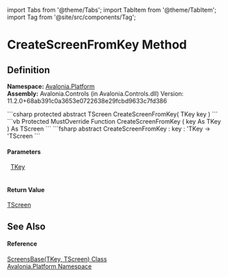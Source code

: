 import Tabs from '@theme/Tabs'; 
import TabItem from '@theme/TabItem'; 
import Tag from '@site/src/components/Tag'; 

# CreateScreenFromKey Method




## Definition
**Namespace:** <a href="N_Avalonia_Platform">Avalonia.Platform</a>  
**Assembly:** Avalonia.Controls (in Avalonia.Controls.dll) Version: 11.2.0+68ab391c0a3653e0722638e29fcbd9633c7fd386

<Tabs groupId="api-code-preview">
<TabItem value="csharp" label="C#">
```csharp
protected abstract TScreen CreateScreenFromKey(
	TKey key
)
```
</TabItem>
<TabItem value="vb" label="VB">
```vb
Protected MustOverride Function CreateScreenFromKey ( 
	key As TKey
) As TScreen
```
</TabItem>
<TabItem value="fsharp" label="F#">
```fsharp
abstract CreateScreenFromKey : 
        key : 'TKey -> 'TScreen 
```
</TabItem>
</Tabs>



#### Parameters
<dl><dt>  <a href="T_Avalonia_Platform_ScreensBase_2">TKey</a></dt><dd> </dd></dl>

#### Return Value
<a href="T_Avalonia_Platform_ScreensBase_2">TScreen</a>

## See Also


#### Reference
<a href="T_Avalonia_Platform_ScreensBase_2">ScreensBase(TKey, TScreen) Class</a>  
<a href="N_Avalonia_Platform">Avalonia.Platform Namespace</a>  
